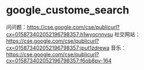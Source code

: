 # google_custome_search
问问题：https://cse.google.com/cse/publicurl?cx=015873402052196798357:h1wyocnnysu
社交网站：https://cse.google.com/cse/publicurl?cx=015873402052196798357:jput1zdrewa
音乐：https://cse.google.com/cse/publicurl?cx=015873402052196798357:f6ob8pv-164
